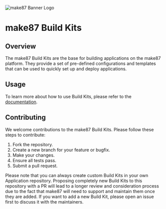 ![make87 Banner Logo](https://make87-files.nyc3.digitaloceanspaces.com/assets/branding/logo/make87_ME_1d_cv_cropped.svg)

# make87 Build Kits

## Overview

The make87 Build Kits are the base for building applications on the make87 platform. They provide a set of pre-defined
configurations and templates that can be used to quickly set up and deploy applications.

## Usage

To learn more about how to use Build Kits, please refer to
the [documentation](https://docs.make87.com/platform_components/applications/build_kits/).

## Contributing

We welcome contributions to the make87 Build Kits. Please follow these steps to contribute:

1. Fork the repository.
2. Create a new branch for your feature or bugfix.
3. Make your changes.
4. Ensure all tests pass.
5. Submit a pull request.

Please note that you can always create custom Build Kits in your own Application repository. Proposing completely new
Build Kits to this repository with a PR will lead to a longer review and consideration process due to the fact that
make87 will need to support and maintain them once they are added. If you want to add a new Build Kit, please open an
issue first to discuss it with the maintainers.
